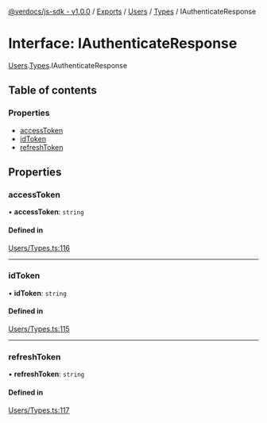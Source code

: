 [@verdocs/js-sdk - v1.0.0](../README.md) / [Exports](../modules.md) / [Users](../modules/Users.md) / [Types](../modules/Users.Types.md) / IAuthenticateResponse

# Interface: IAuthenticateResponse

[Users](../modules/Users.md).[Types](../modules/Users.Types.md).IAuthenticateResponse

## Table of contents

### Properties

- [accessToken](Users.Types.IAuthenticateResponse.md#accesstoken)
- [idToken](Users.Types.IAuthenticateResponse.md#idtoken)
- [refreshToken](Users.Types.IAuthenticateResponse.md#refreshtoken)

## Properties

### accessToken

• **accessToken**: `string`

#### Defined in

[Users/Types.ts:116](https://github.com/Verdocs/js-sdk/blob/fb278cb/src/Users/Types.ts#L116)

___

### idToken

• **idToken**: `string`

#### Defined in

[Users/Types.ts:115](https://github.com/Verdocs/js-sdk/blob/fb278cb/src/Users/Types.ts#L115)

___

### refreshToken

• **refreshToken**: `string`

#### Defined in

[Users/Types.ts:117](https://github.com/Verdocs/js-sdk/blob/fb278cb/src/Users/Types.ts#L117)
